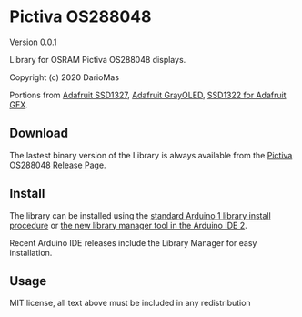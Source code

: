 # Pictiva OS288048

Version 0.0.1

Library for OSRAM Pictiva OS288048 displays.

Copyright (c) 2020 DarioMas

Portions from [Adafruit SSD1327](https://github.com/adafruit/Adafruit_SSD1327), [Adafruit GrayOLED](https://github.com/adafruit/Adafruit-GFX-Library), [SSD1322 for Adafruit GFX](https://github.com/venice1200/SSD1322_for_Adafruit_GFX).

## Download

The lastest binary version of the Library is always available from the
[Pictiva OS288048 Release Page](https://github.com/dariomas/Pictiva_OS288048/releases).

## Install

The library can be installed using the [standard Arduino 1 library install procedure](http://arduino.cc/en/Guide/Libraries) or [the new library manager tool in the Arduino IDE 2](https://docs.arduino.cc/software/ide-v2/tutorials/ide-v2-installing-a-library/).

Recent Arduino IDE releases include the Library Manager for easy installation.

## Usage

MIT license, all text above must be included in any redistribution

